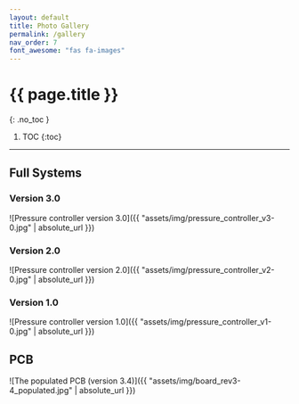 ```yaml
---
layout: default
title: Photo Gallery
permalink: /gallery
nav_order: 7
font_awesome: "fas fa-images"
---
```


# <i class="{{ page.font_awesome }}"></i> {{ page.title }}
{: .no_toc }


1. TOC
{:toc}

---

## Full Systems
### Version 3.0

![Pressure controller version 3.0]({{ "assets/img/pressure_controller_v3-0.jpg" | absolute_url }})

### Version 2.0
![Pressure controller version 2.0]({{ "assets/img/pressure_controller_v2-0.jpg" | absolute_url }})


### Version 1.0
![Pressure controller version 1.0]({{ "assets/img/pressure_controller_v1-0.jpg" | absolute_url }})


## PCB
![The populated PCB (version 3.4)]({{ "assets/img/board_rev3-4_populated.jpg" | absolute_url }})
